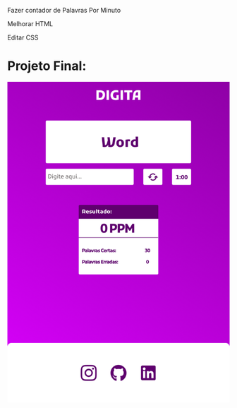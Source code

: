Fazer contador de Palavras Por Minuto

Melhorar HTML

Editar CSS

# Projeto Final:
![img](./img/Digita.png)